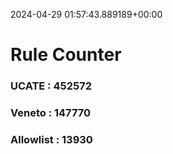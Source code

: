 2024-04-29 01:57:43.889189+00:00
# Rule Counter 
 ### UCATE : 452572

 ### Veneto : 147770

 ### Allowlist : 13930